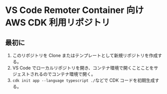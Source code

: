 # VS Code Remoter Container 向け AWS CDK 利用リポジトリ

## 最初に

1. このリポジトリを Clone またはテンプレートとして新規リポジトリを作成する。
1. VS Code でローカルリポジトリを開き、コンテナ環境で開くことことをサジェストされるのでコンテナ環境で開く。
1. `cdk init app --language typescript ./`などで CDK コードを初期生成する。
